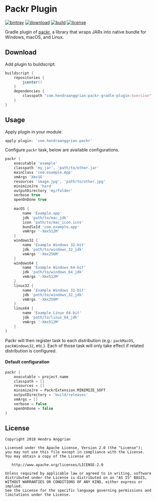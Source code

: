 Packr Plugin
============
[![bintray](https://img.shields.io/badge/bintray-maven-brightgreen.svg)](https://bintray.com/hendraanggrian/maven)
[![download](https://api.bintray.com/packages/hendraanggrian/maven/packr-gradle-plugin/images/download.svg)](https://bintray.com/hendraanggrian/maven/packr-gradle-plugin/_latestVersion)
[![build](https://travis-ci.com/hendraanggrian/packr-gradle-plugin.svg)](https://travis-ci.com/hendraanggrian/packr-gradle-plugin)
[![license](https://img.shields.io/badge/license-Apache--2.0-blue.svg)](http://www.apache.org/licenses/LICENSE-2.0)

Gradle plugin of [packr], a library that wraps JARs into native bundle for Windows, macOS, and Linux.

Download
--------
Add plugin to buildscript:

```gradle
buildscript {
    repositories {
        jcenter()
    }
    dependencies {
        classpath "com.hendraanggrian:packr-gradle-plugin:$version"
    }
}
```

Usage
-----
Apply plugin in your module.

```gradle
apply plugin: 'com.hendraanggrian.packr'
```

Configure `packr` task, below are available configurations.

```gradle
packr {
    executable 'example'
    classpath 'my.jar', 'path/to/other.jar'
    mainClass 'com.example.App'
    vmArgs 'Xmx1G'
    resources 'image.jpg', 'path/to/other.jpg'
    minimizeJre 'hard'
    outputDirectory 'my/folder'   
    verbose true
    openOnDone true
    
    macOS {
        name 'Example.app'
        jdk 'path/to/mac_jdk'
        icon 'path/to/mac_icon.icns'
        bundleId 'com.example.app'
        vmArgs '-Xmx512M'
    }
    windows32 {
        name 'Example Windows 32-bit'
        jdk 'path/to/windows_32_jdk'
        vmArgs '-Xmx256M'
    }
    windows64 {
        name 'Example Windows 64-bit'
        jdk 'path/to/windows_64_jdk'
        vmArgs '-Xmx512M'
    }
    linux32 {
        name 'Example Windows 32-bit'
        jdk 'path/to/windows_32_jdk'
        vmArgs '-Xmx256M'
    }
    linux64 {
        name 'Example Linux 64-bit'
        jdk 'path/to/linux_64_jdk'
        vmArgs '-Xmx512M'
    }
}
```

Packr will then register task to each distribution (e.g.: `packMacOS`, `packWindows32`, etc.).
Each of those task will only take effect if related distribution is configured.

#### Default configuration

```gradle
packr {
    executable = project.name
    classpath = []
    resources = []
    minimizeJre = PackrExtension.MINIMIZE_SOFT
    outputDirectory = 'build/releases'
    vmArgs = []
    verbose = false
    openOnDone = false
}
```

License
-------
    Copyright 2018 Hendra Anggrian

    Licensed under the Apache License, Version 2.0 (the "License");
    you may not use this file except in compliance with the License.
    You may obtain a copy of the License at

       http://www.apache.org/licenses/LICENSE-2.0

    Unless required by applicable law or agreed to in writing, software
    distributed under the License is distributed on an "AS IS" BASIS,
    WITHOUT WARRANTIES OR CONDITIONS OF ANY KIND, either express or implied.
    See the License for the specific language governing permissions and
    limitations under the License.
    
[packr]: https://github.com/libgdx/packr
[PackrTask]: https://hendraanggrian.github.io/packr-plugin/packr/com.hendraanggrian.packr/-packr-task/index.html
